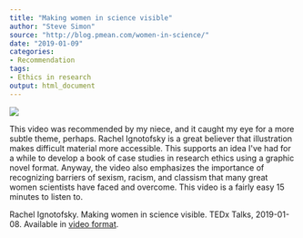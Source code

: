 ```yaml
---
title: "Making women in science visible"
author: "Steve Simon"
source: "http://blog.pmean.com/women-in-science/"
date: "2019-01-09"
categories:
- Recommendation
tags:
- Ethics in research
output: html_document
---
```


![](http://www.pmean.com/new-images/19/women-in-science01.png)

<div class="notes">

This video was recommended by my niece, and it caught my eye for a more subtle theme, perhaps. Rachel Ignotofsky is a great believer that illustration makes difficult material more accessible. This supports an idea I've had for a while to develop a book of case studies in research ethics using a graphic novel format. Anyway, the video also emphasizes the importance of recognizing barriers of sexism, racism, and classism that many great women scientists have faced and overcome. This video is a fairly easy 15 minutes to listen to.

<!---More--->

Rachel Ignotofsky. Making women in science visible. TEDx Talks, 2019-01-08. Available in [video format][ign1].

[ign1]: https://youtu.be/386kmzBH4Co

</div>
